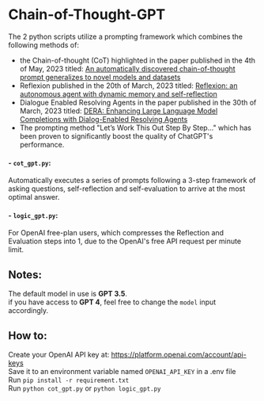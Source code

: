 # Chain-of-Thought-GPT

The 2 python scripts utilize a prompting framework which combines the following methods of:  
- the Chain-of-thought (CoT) highlighted in the paper published in the 4th of May, 2023 titled: [An automatically discovered chain-of-thought prompt generalizes to novel models and datasets](https://arxiv.org/abs/2305.02897)
- Reflexion published in the 20th of March, 2023 titled: [Reflexion: an autonomous agent with dynamic memory and self-reflection](https://arxiv.org/abs/2303.11366)
- Dialogue Enabled Resolving Agents in the paper published in the 30th of March, 2023 titled: [DERA: Enhancing Large Language Model Completions with Dialog-Enabled Resolving Agents](https://arxiv.org/abs/2303.17071)  
- The prompting method "Let’s Work This Out Step By Step..." which has been proven to significantly boost the quality of ChatGPT's performance.

#### - `cot_gpt.py`:
Automatically executes a series of prompts following a 3-step framework of asking questions, self-reflection and self-evaluation to arrive at the most optimal answer.

#### - `logic_gpt.py`:   
For OpenAI free-plan users, which compresses the Reflection and Evaluation steps into 1, due to the OpenAI's free API request per minute limit.
 
## Notes:
The default model in use is **GPT 3.5**.  
if you have access to **GPT 4**, feel free to change the `model` input accordingly.

## How to:
Create your OpenAI API key at: https://platform.openai.com/account/api-keys  
Save it to an environment variable named `OPENAI_API_KEY` in a .env file     
Run `pip install -r requirement.txt`  
Run `python cot_gpt.py` or `python logic_gpt.py` 
